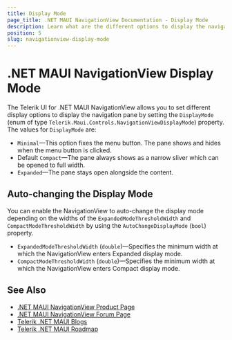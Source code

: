 ```yaml
---
title: Display Mode
page_title: .NET MAUI NavigationView Documentation - Display Mode
description: Learn what are the different options to display the navigation pane in your .NET MAUI applications.
position: 5
slug: navigationview-display-mode
---
```


# .NET MAUI NavigationView Display Mode

The Telerik UI for .NET MAUI NavigationView allows you to set different display options to display the navigation pane by setting the `DisplayMode` (enum of type `Telerik.Maui.Controls.NavigationViewDisplayMode`) property. The values for `DisplayMode` are:

* `Minimal`&mdash;This option fixes the menu button. The pane shows and hides when the menu button is clicked.
* Default `Compact`&mdash;The pane always shows as a narrow sliver which can be opened to full width.
* `Expanded`&mdash;The pane stays open alongside the content.

## Auto-changing the Display Mode

You can enable the NavigationView to auto-change the display mode depending on the widths of the `ExpandedModeThresholdWidth` and `CompactModeThresholdWidth` by using the `AutoChangeDisplayMode` (`bool`) property.

* `ExpandedModeThresholdWidth` (`double`)&mdash;Specifies the minimum width at which the NavigationView enters Expanded display mode.
* `CompactModeThresholdWidth` (`double`)&mdash;Specifies the minimum width at which the NavigationView enters Compact display mode.

## See Also

- [.NET MAUI NavigationView Product Page](https://www.telerik.com/maui-ui/navigationview)
- [.NET MAUI NavigationView Forum Page](https://www.telerik.com/forums/maui?tagId=1978)
- [Telerik .NET MAUI Blogs](https://www.telerik.com/blogs/mobile-net-maui)
- [Telerik .NET MAUI Roadmap](https://www.telerik.com/support/whats-new/maui-ui/roadmap)
